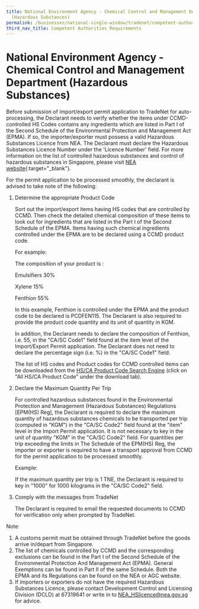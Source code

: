 ```yaml
---
title: National Environment Agency - Chemical Control and Management Department
  (Hazardous Substances)
permalink: /businesses/national-single-window/tradenet/competent-authorities-requirements/hazardous-substances/
third_nav_title: Competent Authorities Requirements
---
```

# National Environment Agency - Chemical Control and Management Department (Hazardous Substances)

Before submission of import/export permit application to TradeNet for auto-processing, the Declarant needs to verify whether the items under CCMD-controlled HS Codes contains any ingredients which are listed in Part I of the Second Schedule of the Environmental Protection and Management Act (EPMA). If so, the importer/exporter must possess a valid Hazardous Substances Licence from NEA. The Declarant must declare the Hazardous Substances Licence Number under the 'Licence Number' field. For more information on the list of controlled hazardous substances and control of hazardous substances in Singapore, please visit  [NEA website](https://www.nea.gov.sg/our-services/pollution-control/chemical-safety/hazardous-substances){:target="_blank"}.

For the permit application to be processed smoothly, the declarant is advised to take note of the following:

1.  Determine the appropriate Product Code  
    
    Sort out the import/export items having HS codes that are controlled by CCMD. Then check the detailed chemical composition of these items to look out for ingredients that are listed in the Part I of the Second Schedule of the EPMA. Items having such chemical ingredients controlled under the EPMA are to be declared using a CCMD product code.
    
    For example:
       
    The composition of your product is :
    
    Emulsifiers 30%
    
    Xylene 15%
       
	  Fenthion 55%
    
    In this example, Fenthion is controlled under the EPMA and the product code to be declared is PCDFEN115. The Declarant is also required to provide the product code quantity and its unit of quantity in KGM.
    
    In addition, the Declarant needs to declare the composition of Fenthion, i.e. 55, in the "CA/SC Code1" field found at the item level of the Import/Export Permit application. The Declarant does not need to declare the percentage sign (i.e. %) in the "CA/SC Code1" field.
    
    The list of HS codes and Product codes for CCMD controlled items can be downloaded from the [HS/CA Product Code Search Engine](https://www.tradenet.gov.sg/tradenet/portlets/search/searchHSCA/searchInitHSCA.do) (click on "All HS/CA Product Code" under the download tab).
    
2.  Declare the Maximum Quantity Per Trip  
    
    For controlled hazardous substances found in the Environmental Protection and Management (Hazardous Substances) Regulations [EPM(HS) Reg], the Declarant is required to declare the maximum quantity of hazardous substances chemicals to be transported per trip (computed in "KGM") in the "CA/SC Code2" field found at the "item" level in the Import Permit application. It is not necessary to key in the unit of quantity "KGM" in the "CA/SC Code2" field. For quantities per trip exceeding the limits in The Schedule of the EPM(HS) Reg, the importer or exporter is required to have a transport approval from CCMD for the permit application to be processed smoothly.
    
    Example:
    
    If the maximum quantity per trip is 1 TNE, the Declarant is required to key in "1000" for 1000 kilograms in the "CA/SC Code2" field.
    
3.  Comply with the messages from TradeNet  
    
    The Declarant is required to email the requested documents to CCMD for verification only when prompted by TradeNet.
    

Note:

1.  A customs permit must be obtained through TradeNet before the goods arrive in/depart from Singapore.
2.  The list of chemicals controlled by CCMD and the corresponding exclusions can be found in the Part I of the Second Schedule of the Environmental Protection And Management Act (EPMA). General Exemptions can be found in Part II of the same Schedule. Both the EPMA and its Regulations can be found on the NEA or AGC website.
3.  If importers or exporters do not have the required Hazardous Substances Licence, please contact Development Control and Licensing Division (DCLD) at 67319641 or write in to NEA_HSlicence@nea.gov.sg for advice.


